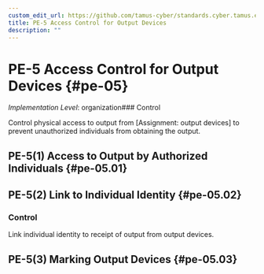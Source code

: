 ```yaml
---
custom_edit_url: https://github.com/tamus-cyber/standards.cyber.tamus.edu/tree/main/static/content/tamus.edu/TAMUS_profile.xml
title: PE-5 Access Control for Output Devices
description: ""
---
```


# PE-5 Access Control for Output Devices {#pe-05}

_Implementation Level_: organization### Control

Control physical access to output from [Assignment: output devices] to prevent unauthorized individuals from obtaining the output.

## PE-5(1) Access to Output by Authorized Individuals {#pe-05.01}

## PE-5(2) Link to Individual Identity {#pe-05.02}

### Control

Link individual identity to receipt of output from output devices.

## PE-5(3) Marking Output Devices {#pe-05.03}


